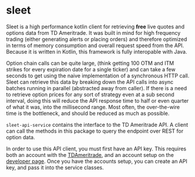 # sleet

Sleet is a high performance kotlin client for retrieving **free** live quotes and options data from TD Ameritrade. 
It was built in mind for high frequency trading (either generating alerts or placing orders) and therefore optimized 
in terms of memory consumption and overall request speed from the API. Because it is written in Kotlin, this framework
is fully interopable with Java. 

Option chain calls can be quite large, (think getting 100 OTM and ITM strikes for every expiration date for a single ticker) 
and can take a few seconds to get using the naive implementation of a synchronous HTTP call. Sleet can retrieve this data by 
breaking down the API calls into async batches running in parallel (abstracted away from caller). If there is a need to 
retrieve option prices for any sort of strategy even at a sub second interval, doing this will reduce the API response time 
to half or even quarter of what it was, into the millisecond range. Most often, the over-the-wire time is the bottleneck, 
and should be reduced as much as possible. 

`sleet-api-service` contains the interface to the TD Ameritrade API. A client can call the methods in this package to 
query the endpoint over REST for option data.

In order to use this API client, you must first have an API key. This requires both an account with the 
[TDAmeritrade](https://www.tdameritrade.com/home.page), and an account setup on the [developer page](https://developer.tdameritrade.com). 
Once you have the accounts setup, you can create an API key, and pass it into the service classes. 
